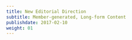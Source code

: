 ```yaml
---
title: New Editorial Direction
subtitle: Member-generated, Long-form Content
publishdate: 2017-02-10
weight: 01
---
```

